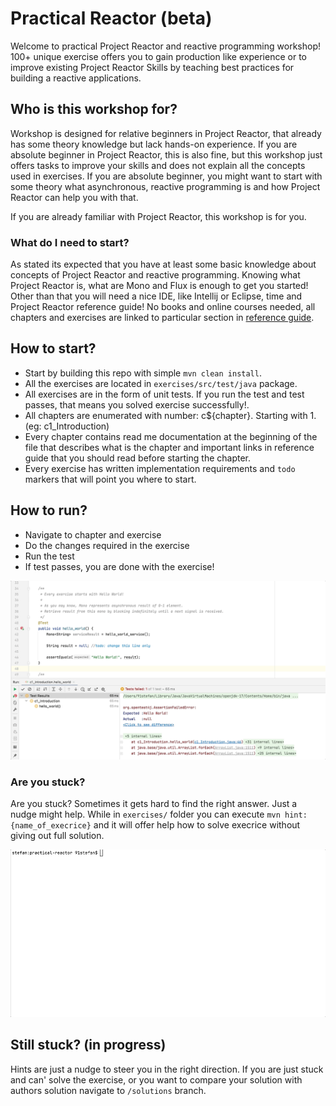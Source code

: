 # Practical Reactor (beta)

Welcome to practical Project Reactor and reactive programming workshop! 100+ unique exercise offers you to gain production like experience or to improve existing Project Reactor Skills by teaching best practices for building a reactive applications.

## Who is this workshop for?

Workshop is designed for relative beginners in Project Reactor, that already has some theory knowledge but lack hands-on experience.
If you are absolute beginner in Project Reactor, this is also fine, but this workshop just offers tasks to improve your skills and does not explain all the concepts used in exercises.
If you are absolute beginner, you might want to start with some theory what asynchronous, reactive programming is and how Project Reactor can help you with that.

If you are already familiar with Project Reactor, this workshop is for you.

### What do I need to start?
As stated its expected that you have at least some basic knowledge about concepts of Project Reactor and reactive programming.
Knowing what Project Reactor is, what are Mono and Flux is enough to get you started!
Other than that you will need a nice IDE, like Intellij or Eclipse, time and Project Reactor reference guide!
No books and online courses needed, all chapters and exercises are linked to particular section in [reference guide](https://projectreactor.io/docs/core/release/reference/).

## How to start?

- Start by building this repo with simple `mvn clean install`.
- All the exercises are located in `exercises/src/test/java` package.
- All exercises are in the form of unit tests. If you run the test and test passes, that means you solved exercise successfully!.
- All chapters are enumerated with number: c${chapter}. Starting with 1. (eg: c1_Introduction)
- Every chapter contains read me documentation at the beginning of the file that describes what is the chapter and important links in reference guide that you should read before starting the chapter.
- Every exercise has written implementation requirements and `todo` markers that will point you where to start.

## How to run?

- Navigate to chapter and exercise
- Do the changes required in the exercise
- Run the test
- If test passes, you are done with the exercise!

![](run.gif)

### Are you stuck?
Are you stuck? Sometimes it gets hard to find the right answer. Just a nudge might help.
While in `exercises/` folder you can execute `mvn hint:{name_of_execrice}` and it will offer help how to solve execrice without giving out full solution.

![](hints.gif)

## Still stuck? (in progress)
Hints are just a nudge to steer you in the right direction.
If you are just stuck and can' solve the exercise, or you want to compare your solution with authors solution navigate to `/solutions` branch.